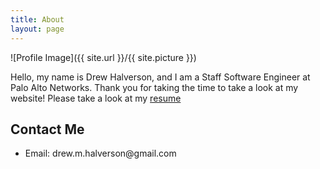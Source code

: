 ```yaml
---
title: About
layout: page
---
```

![Profile Image]({{ site.url }}/{{ site.picture }})

Hello, my name is Drew Halverson, and I am a Staff Software Engineer at Palo Alto Networks. Thank you for taking the time to take a look at my website! Please take a look at my [resume](https://d-halverson.github.io/assets/resume.pdf)

<h2>Contact Me</h2>
<ul class="contacts-list">
	<li>Email: drew.m.halverson@gmail.com</li>
</ul>

